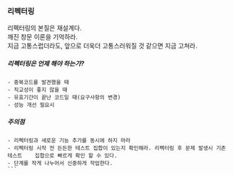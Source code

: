 
### 리펙터링
리펙터링의 본질은 재설계다. <br>
깨진 창문 이론을 기억하라. <br>
지금 고통스럽더라도, 앞으로 더욱더 고통스러워질 것 같으면 지금 고쳐라.
##### 리펙터링은 언제 해야 하는가?

```
- 중복코드를 발견했을 때
- 직교성이 좋지 않을 때
- 유효기간이 끝난 코드일 때(요구사항의 변경)
- 성능 개선 필요시
```
##### 주의점
````
- 리펙터링과 새로운 기능 추가를 동시에 하지 마라
- 리펙터링 시작 전 든든한 테스트 집합이 있는지 확인해라. 리펙터링 후 문제 발생시 기존 테스트    집합으로 빠르게 확인 할 수 있다.
- 단계를 작게 나누어서 신중하게 작업한다.
```

